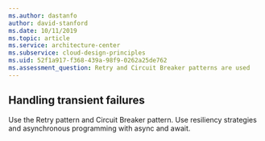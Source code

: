 ```yaml
---
ms.author: dastanfo
author: david-stanford
ms.date: 10/11/2019
ms.topic: article
ms.service: architecture-center
ms.subservice: cloud-design-principles
ms.uid: 52f1a917-f368-439a-98f9-0262a25de762
ms.assessment_question: Retry and Circuit Breaker patterns are used
---
```

## Handling transient failures

Use the Retry pattern and Circuit Breaker pattern. Use resiliency strategies and asynchronous programming with async and await.
